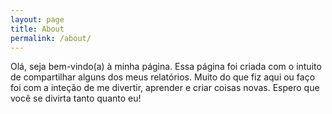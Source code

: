 ```yaml
---
layout: page
title: About
permalink: /about/
---
```


Olá, seja bem-vindo(a) à minha página. Essa página foi criada com o intuito de compartilhar alguns dos meus relatórios. 
Muito do que fiz aqui ou faço foi com a inteção de me divertir, aprender e criar coisas novas. Espero que você se divirta tanto quanto eu!

